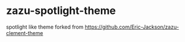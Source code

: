 # zazu-spotlight-theme
spotlight like theme forked from https://github.com/Eric-Jackson/zazu-clement-theme
